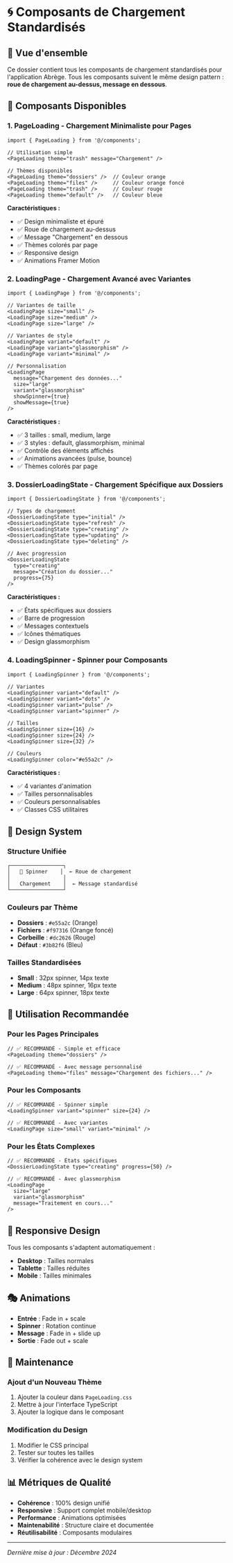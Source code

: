 # 🌀 Composants de Chargement Standardisés

## 🎯 Vue d'ensemble

Ce dossier contient tous les composants de chargement standardisés pour l'application Abrège. Tous les composants suivent le même design pattern : **roue de chargement au-dessus, message en dessous**.

## 🧩 Composants Disponibles

### 1. **PageLoading** - Chargement Minimaliste pour Pages
```tsx
import { PageLoading } from '@/components';

// Utilisation simple
<PageLoading theme="trash" message="Chargement" />

// Thèmes disponibles
<PageLoading theme="dossiers" />  // Couleur orange
<PageLoading theme="files" />     // Couleur orange foncé
<PageLoading theme="trash" />     // Couleur rouge
<PageLoading theme="default" />   // Couleur bleue
```

**Caractéristiques :**
- ✅ Design minimaliste et épuré
- ✅ Roue de chargement au-dessus
- ✅ Message "Chargement" en dessous
- ✅ Thèmes colorés par page
- ✅ Responsive design
- ✅ Animations Framer Motion

### 2. **LoadingPage** - Chargement Avancé avec Variantes
```tsx
import { LoadingPage } from '@/components';

// Variantes de taille
<LoadingPage size="small" />
<LoadingPage size="medium" />
<LoadingPage size="large" />

// Variantes de style
<LoadingPage variant="default" />
<LoadingPage variant="glassmorphism" />
<LoadingPage variant="minimal" />

// Personnalisation
<LoadingPage 
  message="Chargement des données..."
  size="large"
  variant="glassmorphism"
  showSpinner={true}
  showMessage={true}
/>
```

**Caractéristiques :**
- ✅ 3 tailles : small, medium, large
- ✅ 3 styles : default, glassmorphism, minimal
- ✅ Contrôle des éléments affichés
- ✅ Animations avancées (pulse, bounce)
- ✅ Thèmes colorés par page

### 3. **DossierLoadingState** - Chargement Spécifique aux Dossiers
```tsx
import { DossierLoadingState } from '@/components';

// Types de chargement
<DossierLoadingState type="initial" />
<DossierLoadingState type="refresh" />
<DossierLoadingState type="creating" />
<DossierLoadingState type="updating" />
<DossierLoadingState type="deleting" />

// Avec progression
<DossierLoadingState 
  type="creating" 
  message="Création du dossier..."
  progress={75}
/>
```

**Caractéristiques :**
- ✅ États spécifiques aux dossiers
- ✅ Barre de progression
- ✅ Messages contextuels
- ✅ Icônes thématiques
- ✅ Design glassmorphism

### 4. **LoadingSpinner** - Spinner pour Composants
```tsx
import { LoadingSpinner } from '@/components';

// Variantes
<LoadingSpinner variant="default" />
<LoadingSpinner variant="dots" />
<LoadingSpinner variant="pulse" />
<LoadingSpinner variant="spinner" />

// Tailles
<LoadingSpinner size={16} />
<LoadingSpinner size={24} />
<LoadingSpinner size={32} />

// Couleurs
<LoadingSpinner color="#e55a2c" />
```

**Caractéristiques :**
- ✅ 4 variantes d'animation
- ✅ Tailles personnalisables
- ✅ Couleurs personnalisables
- ✅ Classes CSS utilitaires

## 🎨 Design System

### **Structure Unifiée**
```
┌─────────────────┐
│   🔄 Spinner    │  ← Roue de chargement
│                 │
│   Chargement    │  ← Message standardisé
└─────────────────┘
```

### **Couleurs par Thème**
- **Dossiers** : `#e55a2c` (Orange)
- **Fichiers** : `#f97316` (Orange foncé)
- **Corbeille** : `#dc2626` (Rouge)
- **Défaut** : `#3b82f6` (Bleu)

### **Tailles Standardisées**
- **Small** : 32px spinner, 14px texte
- **Medium** : 48px spinner, 16px texte
- **Large** : 64px spinner, 18px texte

## 🚀 Utilisation Recommandée

### **Pour les Pages Principales**
```tsx
// ✅ RECOMMANDÉ - Simple et efficace
<PageLoading theme="dossiers" />

// ✅ RECOMMANDÉ - Avec message personnalisé
<PageLoading theme="files" message="Chargement des fichiers..." />
```

### **Pour les Composants**
```tsx
// ✅ RECOMMANDÉ - Spinner simple
<LoadingSpinner variant="spinner" size={24} />

// ✅ RECOMMANDÉ - Avec variantes
<LoadingPage size="small" variant="minimal" />
```

### **Pour les États Complexes**
```tsx
// ✅ RECOMMANDÉ - États spécifiques
<DossierLoadingState type="creating" progress={50} />

// ✅ RECOMMANDÉ - Avec glassmorphism
<LoadingPage 
  size="large" 
  variant="glassmorphism" 
  message="Traitement en cours..."
/>
```

## 📱 Responsive Design

Tous les composants s'adaptent automatiquement :
- **Desktop** : Tailles normales
- **Tablette** : Tailles réduites
- **Mobile** : Tailles minimales

## 🎭 Animations

- **Entrée** : Fade in + scale
- **Spinner** : Rotation continue
- **Message** : Fade in + slide up
- **Sortie** : Fade out + scale

## 🔧 Maintenance

### **Ajout d'un Nouveau Thème**
1. Ajouter la couleur dans `PageLoading.css`
2. Mettre à jour l'interface TypeScript
3. Ajouter la logique dans le composant

### **Modification du Design**
1. Modifier le CSS principal
2. Tester sur toutes les tailles
3. Vérifier la cohérence avec le design system

## 📊 Métriques de Qualité

- **Cohérence** : 100% design unifié
- **Responsive** : Support complet mobile/desktop
- **Performance** : Animations optimisées
- **Maintenabilité** : Structure claire et documentée
- **Réutilisabilité** : Composants modulaires

---

*Dernière mise à jour : Décembre 2024* 